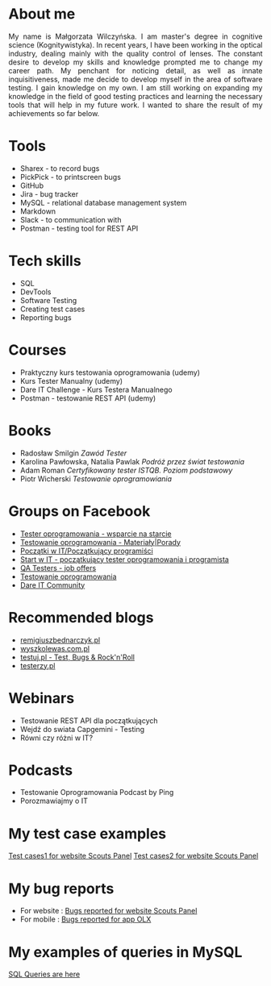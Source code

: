 # About me
<p align="justify"> My name is Małgorzata Wilczyńska. I am master's degree in cognitive science (Kognitywistyka). In recent years, I have been working in the optical industry, dealing mainly with the quality control of lenses. The constant desire to develop my skills and knowledge prompted me to change my career path. My penchant for noticing detail, as well as innate inquisitiveness, made me decide to develop myself in the area of software testing. I gain knowledge on my own. I am still working on expanding my knowledge in the field of good testing practices and learning the necessary tools that will help in my future work.  I wanted to share the result of my achievements so far below.  </p>  

# Tools
* Sharex - to record bugs
* PickPick - to printscreen bugs
* GitHub 
* Jira - bug tracker 
* MySQL - relational database management system
* Markdown 
* Slack - to communication with 
* Postman - testing tool for REST API


# Tech skills
* SQL
* DevTools
* Software Testing
* Creating test cases
* Reporting bugs


# Courses
* Praktyczny kurs testowania oprogramowania (udemy)
* Kurs Tester Manualny (udemy) 
* Dare IT Challenge - Kurs Testera Manualnego
* Postman - testowanie REST API (udemy)

# Books
* Radosław Smilgin <i> Zawód Tester </i>
* Karolina Pawłowska, Natalia Pawlak  <i> Podróż przez świat testowania </i>
* Adam Roman  <i> Certyfikowany tester ISTQB. Poziom podstawowy </i>
* Piotr Wicherski <i> Testowanie oprogramowiania </i>

# Groups on Facebook 
* <a href="http://pasja-informatyki.pl">Tester oprogramowania - wsparcie na starcie</a> 
*  <a href="http://pasja-informatyki.pl">Testowanie oprogramowania - Materiały|Porady</a> 
*  <a href="http://pasja-informatyki.pl">Początki w IT/Początkujący programiści</a> 
*  <a href="http://pasja-informatyki.pl">Start w IT - początkujący tester oprogramowania i programista</a> 
* <a href="http://pasja-informatyki.pl">QA Testers - job offers </a> 
* <a href="http://pasja-informatyki.pl">Testowanie oprogramowania </a> 
*  <a href="http://pasja-informatyki.pl">Dare IT Community</a> 

# Recommended blogs
*  <a href="http://pasja-informatyki.pl">remigiuszbednarczyk.pl</a> 
*  <a href="http://pasja-informatyki.pl">wyszkolewas.com.pl</a> 
*  <a href="http://pasja-informatyki.pl">testuj.pl - Test, Bugs & Rock'n'Roll</a> 
*  <a href="http://pasja-informatyki.pl">testerzy.pl</a> 

# Webinars
* Testowanie REST API dla początkujących
* Wejdź do swiata Capgemini - Testing
* Równi czy różni w IT? 

# Podcasts
* Testowanie Oprogramowania Podcast by Ping
* Porozmawiajmy o IT

# My test case examples
<a href="https://docs.google.com/document/d/1KLlXG0RL4-T7nHTPo6zspLucS6xVG6TfHPNA07nkMxI/edit?usp=share_link">Test cases1 for website Scouts Panel</a>
<a href="https://docs.google.com/document/d/1CNPNyylv6ZaZmLQT4OpxHFPM2xqZSXFhQAraRhrHy-g/edit?usp=share_link">Test cases2 for website Scouts Panel</a>

# My bug reports
* For website : <a href="https://docs.google.com/document/d/1yq9rAtbZgUXVoGIKxlJPmgsEpYLMLILN7pMn4imQKAw/edit?usp=share_link">Bugs reported for website Scouts Panel</a>
* For mobile : <a href="https://docs.google.com/document/d/1255pSjkzYpxdSzenz_hgeqC_4AqR_OJx5cOfc4J1LSA/edit?usp=share_link">Bugs reported for app OLX</a>

# My examples of queries in MySQL

<a href="https://docs.google.com/document/d/1BObVkVdZNA2CyloSpWYX1wqovvJguQt-txr2Wzv3u6s/edit?usp=share_link "> SQL Queries are here</a>

